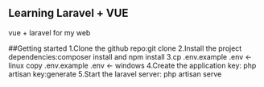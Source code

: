 
## Learning Laravel + VUE
vue + laravel for my web 


##Getting started
1.Clone the github repo:git clone 
2.Install the project dependencies:composer install and npm install
3.cp .env.example .env <-linux  copy .env.example .env <- windows
4.Create the application key: php artisan key:generate
5.Start the laravel server: php artisan serve
